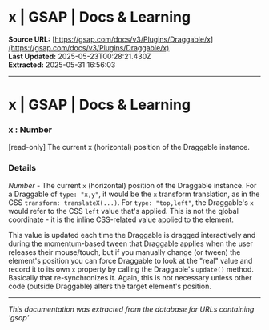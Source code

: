 # x | GSAP | Docs & Learning

**Source URL:** [https://gsap.com/docs/v3/Plugins/Draggable/x](https://gsap.com/docs/v3/Plugins/Draggable/x)  
**Last Updated:** 2025-05-23T00:28:21.430Z  
**Extracted:** 2025-05-31 16:56:03

---

# x | GSAP | Docs & Learning

### x : Number

\[read-only\] The current x (horizontal) position of the Draggable instance.

### Details[​](#details "Direct link to Details")

_Number_ - The current `x` (horizontal) position of the Draggable instance. For a Draggable of `type: "x,y"`, it would be the `x` transform translation, as in the CSS `transform: translateX(...)`. For `type: "top,left"`, the Draggable's `x` would refer to the CSS `left` value that's applied. This is not the global coordinate - it is the inline CSS-related value applied to the element.

This value is updated each time the Draggable is dragged interactively and during the momentum-based tween that Draggable applies when the user releases their mouse/touch, but if you manually change (or tween) the element's position you can force Draggable to look at the "real" value and record it to its own `x` property by calling the Draggable's `update()` method. Basically that re-synchronizes it. Again, this is not necessary unless other code (outside Draggable) alters the target element's position.

---

*This documentation was extracted from the database for URLs containing 'gsap'*
